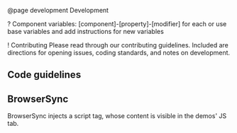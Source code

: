 @page development Development

? Component variables: [component]-[property]-[modifier] for each
or use base variables and add instructions for new variables

! Contributing
Please read through our contributing guidelines. Included are directions for opening issues, coding standards, and notes on development.

## Code guidelines

## BrowserSync

BrowserSync injects a script tag, whose content is visible in the demos' JS tab.
